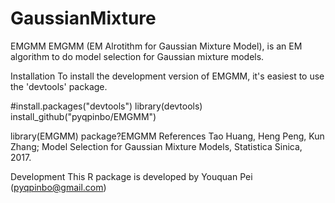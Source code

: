 # GaussianMixture
EMGMM
EMGMM (EM Alrotithm for Gaussian Mixture Model), is an EM algorithm to do model selection for Gaussian mixture models.

Installation
To install the development version of EMGMM, it's easiest to use the 'devtools' package. 

#install.packages("devtools")
library(devtools)
install_github("pyqpinbo/EMGMM")


library(EMGMM)
package?EMGMM
References
Tao Huang, Heng Peng, Kun Zhang; Model Selection for Gaussian Mixture Models, Statistica Sinica, 2017.


Development
This R package is developed by Youquan Pei (pyqpinbo@gmail.com)
